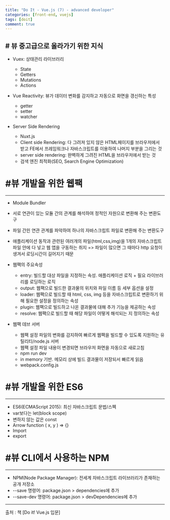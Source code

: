```yaml
---
title: "Do It - Vue.js (7) - advanced developer"
categories: [front-end, vuejs]
tags: [doit]
comment: true
---
```


## # 뷰 중고급으로 올라가기 위한 지식

- Vuex: 상태관리 라이브러리

  - State
  - Getters
  - Mutations
  - Actions

- Vue Reactivity: 뷰가 데이터 변화를 감지하고 자동으로 화면을 갱신하는 특성

  - getter
  - setter
  - watcher

- Server Side Rendering

  - Nuxt.js
  - Client side Rendering: 다 그려져 있지 않은 HTML페이지를 브라우저에서 받고 FE에서 프레임워크나 자바스크립트를 이용하여 나머지 부분을 그리는 것
  - server side rendering: 완벽하게 그려진 HTML을 브라우저에서 받는 것
  - 검색 엔진 최적화(SEO, Search Engine Optimization)

# #뷰 개발을 위한 웹팩

---

- Module Bundler
- 서로 연관이 있는 모듈 간의 관계를 해석하여 정적인 자원으로 변환해 주는 변환도구
- 파일 간읜 연관 관계를 파악하여 하나의 자바스크립트 파일로 변환해 주는 변환도구
- 애플리케이션 동작과 관련된 여러개의 파일(html,css,img)을 1개의 자바스크립트 파일 안에 다 넣고 웹 앱을 구동하는 취지 => 파일이 많으면 그 때마다 http 요청이 생겨서 로딩시간이 길어지기 때문
- 웹팩의 주요속성

  - entry: 빌드할 대상 파일을 지정하는 속성. 애플리케이션 로직 + 필요 라이브러리를 로딩하는 로직
  - output: 웹팩으로 빌드한 결과물의 위치와 파일 이름 등 세부 옵션을 설정
  - loader: 웹팩으로 빌드할 때 html, css, img 등을 자바스크립트로 변환하기 위해 필요한 설정을 정의하는 속성
  - plugin: 웹팩으로 빌드하고 나온 결과물에 대해 추가 기능을 제공하는 속성
  - resolve: 웹팩으로 빌드할 때 해당 파일이 어떻게 해석되는 지 정의하는 속성

- 웹팩 데브 서버

  - 웹팩 설정 파일의 변화를 감지하여 빠르게 웹팩을 빌드할 수 있도록 지원하는 유틸리티/node.js 서버
  - 웹팩 설정 파일 내용이 변경되면 브라우저 화면을 자동으로 새로고침
  - npm run dev
  - in memory 기반. 메모리 상에 빌드 결과물이 저장되서 빠르게 읽음
  - webpack.config.js

# #뷰 개발을 위한 ES6

---

- ES6(ECMAScript 2015): 최신 자바스크립트 문법/스펙
- var보다는 let(block scope)
- 변하지 않는 값은 const
- Arrow function ( x, y ) => {}
- Import
- export

# #뷰 CLI에서 사용하는 NPM

---

- NPM(Node Package Manager): 전세계 자바스크립트 라이브러리가 존재하는 공개 저장소
- --save 명령어: package.json > dependencies에 추가
- --save-dev 명령어: package.json > devDependencies에 추가

---

출처 : 책 [Do it! Vue.js 입문]
